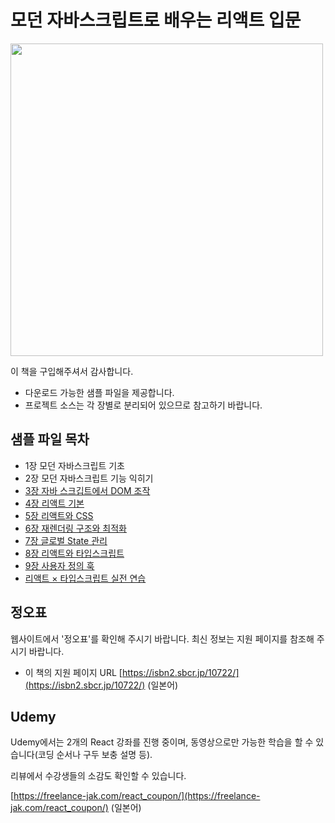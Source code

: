 # 모던 자바스크립트로 배우는 리액트 입문

[<img src="https://github.com/moseskim/book-react-code/blob/main/images/cover.png" width="500px"/>](https://github.com/moseskim/book-react-code/blob/main/cover.png)

이 책을 구입해주셔서 감사합니다.

- 다운로드 가능한 샘플 파일을 제공합니다.
- 프로젝트 소스는 각 장별로 분리되어 있으므로 참고하기 바랍니다.

## 샘플 파일 목차

- 1장 모던 자바스크립트 기초
- 2장 모던 자바스크립트 기능 익히기
- [3장 자바 스크깁트에서 DOM 조작](./3/README.md)
- [4장 리액트 기본](./4/react-basic)
- [5장 리액트와 CSS](./5/react-css)
- [6장 재렌더링 구조와 최적화](./6/re-rendering)
- [7장 글로벌 State 관리](./7/global-state)
- [8장 리액트와 타입스크립트](./8/typescript)
- [9장 사용자 정의 훅](./9/custom-hooks)
- [리액트 × 타입스크립트 실전 연습](./appendix/react-typescript-app)


## 정오표

웹사이트에서 '정오표'를 확인해 주시기 바랍니다. 최신 정보는 지원 페이지를 참조해 주시기 바랍니다.

- 이 책의 지원 페이지 URL [https://isbn2.sbcr.jp/10722/](https://isbn2.sbcr.jp/10722/) (일본어)

## Udemy

Udemy에서는 2개의 React 강좌를 진행 중이며, 동영상으로만 가능한 학습을 할 수 있습니다(코딩 순서나 구두 보충 설명 등).

리뷰에서 수강생들의 소감도 확인할 수 있습니다.

[https://freelance-jak.com/react_coupon/](https://freelance-jak.com/react_coupon/) (일본어)
